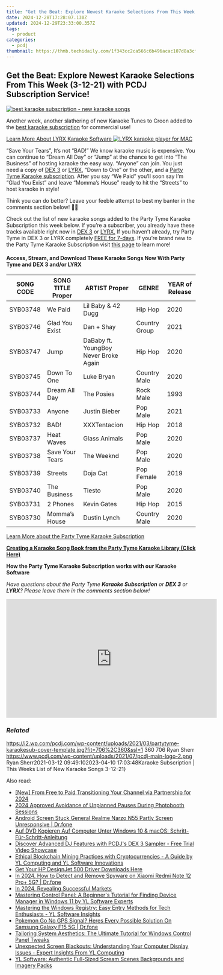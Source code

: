 ```yaml
---
title: "Get the Beat: Explore Newest Karaoke Selections From This Week (3-12-21) with PCDJ Subscription Service!"
date: 2024-12-28T17:28:07.130Z
updated: 2024-12-29T23:33:00.357Z
tags:
  - product
categories:
  - pcdj
thumbnail: https://thmb.techidaily.com/1f343cc2ca566c6b496acac107d8a3cfc474691f655f34c60ef016476e0a8a74.jpg
---
```


## Get the Beat: Explore Newest Karaoke Selections From This Week (3-12-21) with PCDJ Subscription Service!

[![best karaoke subscription - new karaoke songs](https://i2.wp.com/pcdj.com/wp-content/uploads/2021/03/partytyme-karaokesub-cover-template.jpg?resize=706%2C321&ssl=1)](https://i2.wp.com/pcdj.com/wp-content/uploads/2021/03/partytyme-karaokesub-cover-template.jpg?fit=706%2C360&ssl=1 "best karaoke subscription - new karaoke songs")

Another week, another slathering of new Karaoke Tunes to Croon added to the [best karaoke subscription](https://tools.techidaily.com/pcdj/products/) for commercial use!

[Learn More About LYRX Karaoke Software ![LYRX karaoke player for MAC](https://i2.wp.com/pcdj.com/wp-content/uploads/2018/03/MacBook_Pro_lyrx-withsinger-tv.png?fit=300%2C162&ssl=1 "LYRX karaoke player for MAC")](http://www.lyrxkaraoke.com)

“Save Your Tears”, It’s not “BAD!” We know karaoke music is expensive. You can continue to “Dream All Day” or “Jump” at the chance to get into “The Business” of hosting karaoke the easy way. “Anyone” can join. You just need a copy of [DEX 3](https://tools.techidaily.com/pcdj/products/) or [LYRX](http://www.lyrxkaraoke.com/), “Down to One” or the other, and a [Party Tyme Karaoke subscription](https://tools.techidaily.com/pcdj/products/). After you say “We Paid” you’ll soon say I’m “Glad You Exist” and leave “Momma’s House” ready to hit the “Streets” to host karaoke in style!

Think you can do better? Leave your feeble attempt to best my banter in the comments section below! 🎤😂

Check out the list of new karaoke songs added to the Party Tyme Karaoke Subscription this week below. If you’re a subscriber, you already have these tracks available right now in [DEX 3](https://tools.techidaily.com/pcdj/products/) or [LYRX.](http://www.lyrxkaraoke.com/) If you haven’t already, try Party Tyme in DEX 3 or LYRX completely [FREE for 7-days](https://tools.techidaily.com/pcdj/products/). If you’re brand new to the Party Tyme Karaoke Subscription visit [this page](https://tools.techidaily.com/pcdj/products/) to learn more!

#### Access, Stream, and Download These Karaoke Songs Now With Party Tyme and DEX 3 and/or LYRX

| **SONG CODE** | **SONG TITLE Proper** | **ARTIST Proper**                     | **GENRE**     | **YEAR of Release** |
| ------------- | --------------------- | ------------------------------------- | ------------- | ------------------- |
| SYB03748      | We Paid               | Lil Baby & 42 Dugg                    | Hip Hop       | 2020                |
| SYB03746      | Glad You Exist        | Dan + Shay                            | Country Group | 2021                |
| SYB03747      | Jump                  | DaBaby ft. YoungBoy Never Broke Again | Hip Hop       | 2020                |
| SYB03745      | Down To One           | Luke Bryan                            | Country Male  | 2020                |
| SYB03744      | Dream All Day         | The Posies                            | Rock Male     | 1993                |
| SYB03733      | Anyone                | Justin Bieber                         | Pop Male      | 2021                |
| SYB03732      | BAD!                  | XXXTentacion                          | Hip Hop       | 2018                |
| SYB03737      | Heat Waves            | Glass Animals                         | Pop Male      | 2020                |
| SYB03738      | Save Your Tears       | The Weeknd                            | Pop Male      | 2020                |
| SYB03739      | Streets               | Doja Cat                              | Pop Female    | 2019                |
| SYB03740      | The Business          | Tiesto                                | Pop Male      | 2020                |
| SYB03731      | 2 Phones              | Kevin Gates                           | Hip Hop       | 2015                |
| SYB03730      | Momma’s House         | Dustin Lynch                          | Country Male  | 2020                |

[Learn More about the Party Tyme Karaoke Subscription](https://tools.techidaily.com/pcdj/products/)

[**Creating a Karaoke Song Book from the Party Tyme Karaoke Library (Click Here)**](https://tools.techidaily.com/pcdj/products/)

**How the Party Tyme Karaoke Subscription works with our Karaoke Software**  

_Have questions about the Party Tyme **Karaoke Subscription** or **DEX 3** or **LYRX**? Please leave them in the comments section below!_

<!-- affiliate ads begin -->
<iframe width="560" height="315" src="https://www.youtube.com/embed/1KKovVi9epE?si=EF7KA7b4KsEpWA-M" title="YouTube video player" frameborder="0" allow="accelerometer; autoplay; clipboard-write; encrypted-media; gyroscope; picture-in-picture; web-share" referrerpolicy="strict-origin-when-cross-origin" allowfullscreen></iframe>
<!-- affiliate ads end -->

### _Related_

https://i2.wp.com/pcdj.com/wp-content/uploads/2021/03/partytyme-karaokesub-cover-template.jpg?fit=706%2C360&ssl=1 360 706 Ryan Sherr https://www.pcdj.com/wp-content/uploads/2021/07/pcdj-main-logo-2.png Ryan Sherr2021-03-12 09:49:102023-04-10 17:03:48Karaoke Subscription | This Weeks List of New Karaoke Songs 3-12-21}

<ins class="adsbygoogle"
     style="display:block"
     data-ad-format="autorelaxed"
     data-ad-client="ca-pub-7571918770474297"
     data-ad-slot="1223367746"></ins>

<ins class="adsbygoogle"
     style="display:block"
     data-ad-client="ca-pub-7571918770474297"
     data-ad-slot="8358498916"
     data-ad-format="auto"
     data-full-width-responsive="true"></ins>

<span class="atpl-alsoreadstyle">Also read:</span>
<div><ul>
<li><a href="https://youtube-docs.techidaily.com/rom-free-to-paid-transitioning-your-channel-via-partnership-for-2024/"><u>[New] From Free to Paid Transitioning Your Channel via Partnership for 2024</u></a></li>
<li><a href="https://article-tips.techidaily.com/2024-approved-avoidance-of-unplanned-pauses-during-photobooth-sessions/"><u>2024 Approved Avoidance of Unplanned Pauses During Photobooth Sessions</u></a></li>
<li><a href="https://howto.techidaily.com/android-screen-stuck-general-realme-narzo-n55-partly-screen-unresponsive-drfone-by-drfone-fix-android-problems-fix-android-problems/"><u>Android Screen Stuck General Realme Narzo N55 Partly Screen Unresponsive | Dr.fone</u></a></li>
<li><a href="https://vp-tips.techidaily.com/auf-dvd-kopieren-auf-computer-unter-windows-10-and-macos-schritt-fur-schritt-anleitung/"><u>Auf DVD Kopieren Auf Computer Unter Windows 10 & macOS: Schritt-Für-Schritt-Anleitung</u></a></li>
<li><a href="https://discover-amazing.techidaily.com/discover-advanced-dj-features-with-pcdjs-dex-3-sampler-free-trial-video-showcase/"><u>Discover Advanced DJ Features with PCDJ's DEX 3 Sampler - Free Trial Video Showcase</u></a></li>
<li><a href="https://discover-amazing.techidaily.com/ethical-blockchain-mining-practices-with-cryptocurrencies-a-guide-by-yl-computing-and-yl-software-innovations/"><u>Ethical Blockchain Mining Practices with Cryptocurrencies - A Guide by YL Computing and YL Software Innovations</u></a></li>
<li><a href="https://hardware-help.techidaily.com/1722975705490-get-your-hp-designjet-500-driver-downloads-here/"><u>Get Your HP DesignJet 500 Driver Downloads Here</u></a></li>
<li><a href="https://android-location-track.techidaily.com/in-2024-how-to-detect-and-remove-spyware-on-xiaomi-redmi-note-12-proplus-5g-drfone-by-drfone-virtual-android/"><u>In 2024, How to Detect and Remove Spyware on Xiaomi Redmi Note 12 Pro+ 5G? | Dr.fone</u></a></li>
<li><a href="https://extra-approaches.techidaily.com/in-2024-revealing-successful-markets/"><u>In 2024, Revealing Successful Markets</u></a></li>
<li><a href="https://discover-amazing.techidaily.com/mastering-control-panel-a-beginners-tutorial-for-finding-device-manager-in-windows-11-by-yl-software-experts/"><u>Mastering Control Panel: A Beginner's Tutorial for Finding Device Manager in Windows 11 by YL Software Experts</u></a></li>
<li><a href="https://discover-amazing.techidaily.com/mastering-the-windows-registry-easy-entry-methods-for-tech-enthusiasts-yl-software-insights/"><u>Mastering the Windows Registry: Easy Entry Methods for Tech Enthusiasts - YL Software Insights</u></a></li>
<li><a href="https://change-location.techidaily.com/pokemon-go-no-gps-signal-heres-every-possible-solution-on-samsung-galaxy-f15-5g-drfone-by-drfone-virtual-android/"><u>Pokemon Go No GPS Signal? Heres Every Possible Solution On Samsung Galaxy F15 5G | Dr.fone</u></a></li>
<li><a href="https://discover-amazing.techidaily.com/tailoring-system-aesthetics-the-ultimate-tutorial-for-windows-control-panel-tweaks/"><u>Tailoring System Aesthetics: The Ultimate Tutorial for Windows Control Panel Tweaks</u></a></li>
<li><a href="https://discover-amazing.techidaily.com/unexpected-screen-blackouts-understanding-your-computer-display-issues-expert-insights-from-yl-computing/"><u>Unexpected Screen Blackouts: Understanding Your Computer Display Issues - Expert Insights From YL Computing</u></a></li>
<li><a href="https://discover-amazing.techidaily.com/yl-software-authentic-full-sized-scream-scenes-backgrounds-and-imagery-packs/"><u>YL Software: Authentic Full-Sized Scream Scenes Backgrounds and Imagery Packs</u></a></li>
</ul></div>

